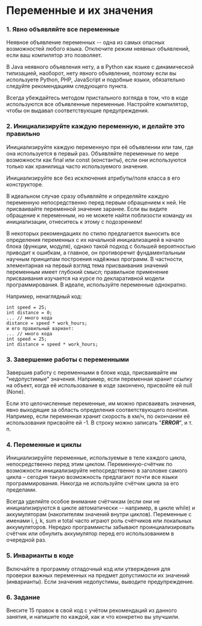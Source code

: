 # Переменные и их значения

### 1. Явно объявляйте все переменные

Неявное объявление переменных -- одна из самых опасных возможностей любого языка. Отключите режим неявных объявлений, если ваш компилятор это позволяет.

В Java неявного объявления нету, а в Python как языке с динамической типизацией, наоборот, нету явного объявления, поэтому если вы используете Python, PHP, JavaScript и подобные языки, обязательно следуйте рекомендациям следующего пункта.

Всегда убеждайтесь методом пристального взгляда в том, что в коде используются все объявленные переменные. Настройте компилятор, чтобы он выдавал соответствующие предупреждения.

### 2. Инициализируйте каждую переменную, и делайте это правильно

Инициализируйте каждую переменную при её объявлении или там, где она используется в первый раз.
Объявляйте переменные по мере возможности как final или const (константы), если они используются только как хранилища часто используемого значения.

Инициализируйте все без исключения атрибуты/поля класса в его конструкторе.

В идеальном случае сразу объявляйте и определяйте каждую переменную непосредственно перед первым обращением к ней. Не присваивайте переменной значение заранее.
Если вы видите обращение к переменным, но не можете найти поблизости команду их инициализации, отнеситесь к этому с подозрением!

В некоторых рекомендациях по стилю предлагается выносить все определения переменных с их начальной инициализацией в начало блока (функции, модуля), однако такой подход с большей вероятностью приводит к ошибкам, а главное, он противоречит фундаментальным научным принципам построения надёжных программ. В частности, элементарная на первый взгляд тема присваивания значений переменным имеет глубокий смысл; правильное применение присваивания изучается на курсе по декларативной модели программирования. В идеале, используйте переменные однократно.

Например, ненаглядный код:

```
int speed = 25;
int distance = 0;
... // много кода
distance = speed * work_hours;
и его правильный вариант:
... // много кода
int speed = 25;
int distance = speed * work_hours;
```

### 3. Завершение работы с переменными

Завершив работу с переменными в блоке кода, присваивайте им "недопустимые" значения.
Например, если переменная хранит ссылку на объект, когда её использование в коде закончено, присвойте ей null (None).

Если это целочисленные переменные, им можно присваивать значения, явно выходящие за область определения соответствующего понятия. Например, если переменная хранит скорость в км/ч, по окончании её использования присвойте ей -1. В строку можно записать "***ERROR***", и т. п.

### 4. Переменные и циклы

Инициализируйте переменные, используемые в теле каждого цикла, непосредственно перед этим циклом. Переменную-счётчик по возможности инициализируйте непосредственно в заголовке самого цикла – сегодня такую возможность предлагают почти все языки программирования. Никогда не используйте счётчик цикла за его пределами.

Всегда уделяйте особое внимание счётчикам (если они не инициализируются в цикле автоматически -- например, в цикле while) и аккумуляторам (накопителям значений внутри циклов).
Переменные с именами i, j, k, sum и total часто играют роль счётчиков или локальных аккумуляторов. Нередко программисты забывают проинциализировать счётчик или обнулить аккумулятор перед его использованием в очередной раз.

### 5. Инварианты в коде

Включайте в программу отладочный код или утверждения для проверки важных переменных на предмет допустимости их значений (инварианты). Если значения недопустимы, выводите предупреждение.

### 6. Задание

Внесите 15 правок в свой код с учётом рекомендаций из данного занятия, и напишите по каждой, как и что конкретно вы улучшили.